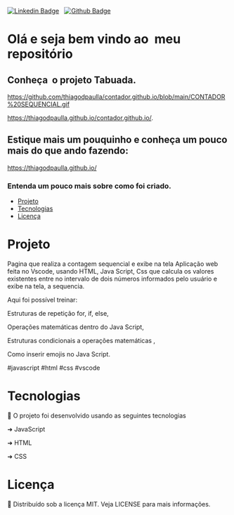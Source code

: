 [![Linkedin Badge](https://img.shields.io/badge/-LinkedIn-blue?style=flat-square&logo=Linkedin&logoColor=white&link=https://www.linkedin.com/in/thiagodepaulla/)](https://www.linkedin.com/in/thiagodepaulla/)   [![Github Badge](https://img.shields.io/badge/-Github-000?style=flat-square&logo=Github&logoColor=white&link=https://github.com/thiagodpaulla)](https://github.com/thiagodpaulla)

# Olá e seja bem vindo ao  meu repositório
## Conheça  o projeto Tabuada.
https://github.com/thiagodpaulla/contador.github.io/blob/main/CONTADOR%20SEQUENCIAL.gif

 https://thiagodpaulla.github.io/contador.github.io/.

## Estique mais um pouquinho e conheça um pouco mais do que ando fazendo:
https://thiagodpaulla.github.io/


### Entenda um pouco mais sobre como foi criado.

<!--ts-->
 * [Projeto](#projeto)  
 * [Tecnologias](#tecnologias) 
 * [Licença](#licença) 
 <!--te-->

# Projeto

Pagina que realiza a contagem sequencial e exibe na tela Aplicação web feita no Vscode, usando HTML, Java Script, Css que calcula os valores existentes entre no intervalo de dois números informados pelo usuário e exibe na tela, a sequencia.

Aqui foi possível treinar:

Estruturas de repetição for, if, else,

Operações matemáticas dentro do Java Script,

Estruturas condicionais a operações matemáticas ,

Como inserir emojis no Java Script.

#javascript #html #css #vscode



# Tecnologias

🚀 O projeto foi desenvolvido usando as seguintes tecnologias


➜ JavaScript

➜ HTML

➜ CSS


# Licença
📂 Distribuído sob a licença MIT. Veja LICENSE para mais informações.
 

